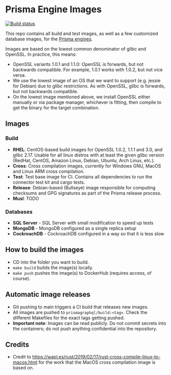 # Prisma Engine Images
[![Build status](https://badge.buildkite.com/e1edf477cecc77e01d2eff2cc64edc5bfd07db651fe602f8b6.svg)](https://buildkite.com/prisma/prisma-engine-images)

This repo contains all build and test images, as well as a few customized database images, for the [Prisma engines](https://github.com/prisma/prisma-engine).

Images are based on the lowest common denominator of glibc and OpenSSL. In practice, this means:
- OpenSSL variants 1.0.1 and 1.1.0: OpenSSL is forwards, but not backwards compatible. For example, 1.0.1 works with 1.0.2, but not vice versa.
- We use the lowest image of an OS that we want to support (e.g. jessie for Debian) due to glibc restrictions. As with OpenSSL, glibc is forwards, but not backwards compatible.
- On the lowest image mentioned above, we install OpenSSL either manually or via package manager, whichever is fitting, then compile to get the binary for the target combination.

## Images

### Build
- **RHEL**: CentOS-based build images for OpenSSL 1.0.2, 1.1.1 and 3.0, and glibc 2.17. Usable for all linux distros with at least the given glibc version (RedHat, CentOS, Amazon Linux, Debian, Ubuntu, Arch Linux, etc.).
- **Cross**: Cross compilation images, currently for Windows GNU, MacOS and Linux ARM cross compilation.
- **Test**: Test base image for CI. Contains all dependencies to run the connector test kit and cargo tests.
- **Release**: Debian-based (Bullseye) image responsible for computing checksums and GPG signatures as part of the Prisma release process.
- **Musl**: TODO

### Databases
- **SQL Server** - SQL Server with small modification to speed up tests
- **MongoDB** - MongoDB configured as a single replica setup
- **CockroachDB** - CockroachDB configured in a way so that it is less slow

## How to build the images
- CD into the folder you want to build.
- `make build` builds the image(s) locally.
- `make push` pushes the image(s) to DockerHub (requires access, of course).

## Automatic image releases
- Git pushing to main triggers a CI build that releases new images.
- All images are pushed to `prismagraphql/build:<tag>`. Check the different Makefiles for the exact tags getting pushed.
- **Important note**: Images can be read publicly. Do not commit secrets into the containers; do not push anything confidential into the repository.

## Credits
- Credit to https://wapl.es/rust/2019/02/17/rust-cross-compile-linux-to-macos.html for the work that the MacOS cross compilation image is based on.
